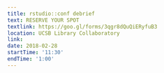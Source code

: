 ```yaml
---
title: rstudio::conf debrief
text: RESERVE YOUR SPOT
textlink: https://goo.gl/forms/3qgr8dQuQiERyfuB3
location: UCSB Library Collaboratory
link: 
date: 2018-02-28
startTime: '11:30'
endTime: '1:00'
---
```

